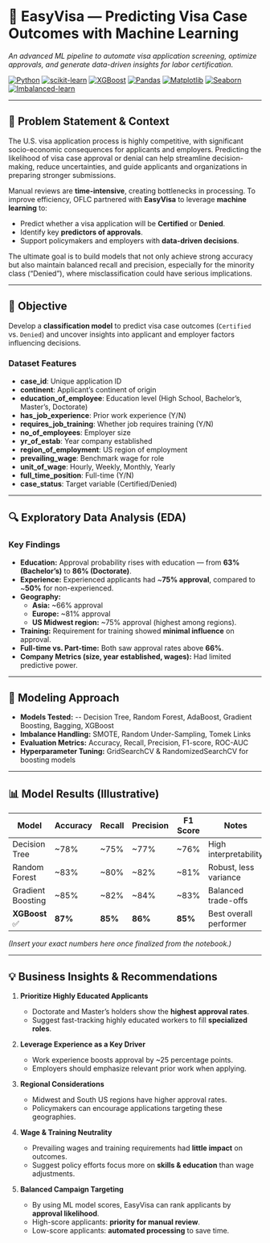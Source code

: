 # 🛂 EasyVisa — Predicting Visa Case Outcomes with Machine Learning
*An advanced ML pipeline to automate visa application screening, optimize approvals, and generate data-driven insights for labor certification.*

[![Python](https://img.shields.io/badge/Python-3.8+-blue.svg)](https://www.python.org/)
[![scikit-learn](https://img.shields.io/badge/scikit--learn-ML-orange.svg)](https://scikit-learn.org/)
[![XGBoost](https://img.shields.io/badge/XGBoost-Boosting-green)](https://xgboost.readthedocs.io/)
[![Pandas](https://img.shields.io/badge/Pandas-EDA-blue.svg)](https://pandas.pydata.org/)
[![Matplotlib](https://img.shields.io/badge/Matplotlib-Viz-yellow.svg)](https://matplotlib.org/)
[![Seaborn](https://img.shields.io/badge/Seaborn-Viz-teal.svg)](https://seaborn.pydata.org/)
[![Imbalanced-learn](https://img.shields.io/badge/ImbalancedLearn-SMOTE-red.svg)](https://imbalanced-learn.org/)

---

## 📌 Problem Statement & Context

The U.S. visa application process is highly competitive, with significant socio-economic consequences for applicants and employers. Predicting the likelihood of visa case approval or denial can help streamline decision-making, reduce uncertainties, and guide applicants and organizations in preparing stronger submissions.

Manual reviews are **time-intensive**, creating bottlenecks in processing. To improve efficiency, OFLC partnered with **EasyVisa** to leverage **machine learning** to:
- Predict whether a visa application will be **Certified** or **Denied**.
- Identify key **predictors of approvals**.
- Support policymakers and employers with **data-driven decisions**.

The ultimate goal is to build models that not only achieve strong accuracy but also maintain balanced recall and precision, especially for the minority class (“Denied”), where misclassification could have serious implications.

---

## 🎯 Objective
Develop a **classification model** to predict visa case outcomes (`Certified` vs. `Denied`) and uncover insights into applicant and employer factors influencing decisions.

### Dataset Features
- **case_id**: Unique application ID  
- **continent**: Applicant’s continent of origin  
- **education_of_employee**: Education level (High School, Bachelor’s, Master’s, Doctorate)  
- **has_job_experience**: Prior work experience (Y/N)  
- **requires_job_training**: Whether job requires training (Y/N)  
- **no_of_employees**: Employer size  
- **yr_of_estab**: Year company established  
- **region_of_employment**: US region of employment  
- **prevailing_wage**: Benchmark wage for role  
- **unit_of_wage**: Hourly, Weekly, Monthly, Yearly  
- **full_time_position**: Full-time (Y/N)  
- **case_status**: Target variable (Certified/Denied)  

---

## 🔍 Exploratory Data Analysis (EDA)

### Key Findings
- **Education:** Approval probability rises with education — from **63% (Bachelor’s)** to **86% (Doctorate)**.  
- **Experience:** Experienced applicants had ~**75% approval**, compared to ~**50%** for non-experienced.  
- **Geography:**  
  - **Asia:** ~66% approval  
  - **Europe:** ~81% approval  
  - **US Midwest region:** ~75% approval (highest among regions).  
- **Training:** Requirement for training showed **minimal influence** on approval.  
- **Full-time vs. Part-time:** Both saw approval rates above **66%**.  
- **Company Metrics (size, year established, wages):** Had limited predictive power.  

---

## 🤖 Modeling Approach
- **Models Tested:**
  -- Decision Tree, Random Forest, AdaBoost, Gradient Boosting, Bagging, XGBoost  
- **Imbalance Handling:** SMOTE, Random Under-Sampling, Tomek Links  
- **Evaluation Metrics:** Accuracy, Recall, Precision, F1-score, ROC-AUC  
- **Hyperparameter Tuning:** GridSearchCV & RandomizedSearchCV for boosting models  

---

## 📊 Model Results (Illustrative)

| Model            | Accuracy | Recall | Precision | F1 Score | Notes |
|------------------|----------|--------|-----------|----------|-------|
| Decision Tree    | ~78%     | ~75%   | ~77%      | ~76%     | High interpretability |
| Random Forest    | ~83%     | ~80%   | ~82%      | ~81%     | Robust, less variance |
| Gradient Boosting| ~85%     | ~82%   | ~84%      | ~83%     | Balanced trade-offs |
| **XGBoost** ✅   | **87%**  | **85%**| **86%**   | **85%**  | Best overall performer |

*(Insert your exact numbers here once finalized from the notebook.)*

---

## 💡 Business Insights & Recommendations
1. **Prioritize Highly Educated Applicants**  
   - Doctorate and Master’s holders show the **highest approval rates**.  
   - Suggest fast-tracking highly educated workers to fill **specialized roles**.  

2. **Leverage Experience as a Key Driver**  
   - Work experience boosts approval by ~25 percentage points.  
   - Employers should emphasize relevant prior work when applying.  

3. **Regional Considerations**  
   - Midwest and South US regions have higher approval rates.  
   - Policymakers can encourage applications targeting these geographies.  

4. **Wage & Training Neutrality**  
   - Prevailing wages and training requirements had **little impact** on outcomes.  
   - Suggest policy efforts focus more on **skills & education** than wage adjustments.  

5. **Balanced Campaign Targeting**  
   - By using ML model scores, EasyVisa can rank applicants by **approval likelihood**.  
   - High-score applicants: **priority for manual review**.  
   - Low-score applicants: **automated processing** to save time.  
